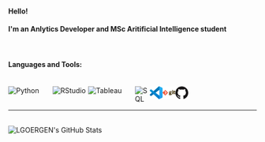 #### Hello!

#### I'm an Anlytics Developer and MSc Aritificial Intelligence student

<br />

#### Languages and Tools:

<br />

<img align="left" alt="Python" width="90px" src="https://upload.wikimedia.org/wikipedia/commons/thumb/f/f8/Python_logo_and_wordmark.svg/2560px-Python_logo_and_wordmark.svg.png" />
<img align="left" alt="RStudio" width="72px" src="https://www.rstudio.com/wp-content/uploads/2018/10/RStudio-Logo-Flat.png" />
<img align="left" alt="Tableau" width="95px" src="https://upload.wikimedia.org/wikipedia/commons/4/4b/Tableau_Logo.png" />
<img align="left" alt="SQL" width="30px" src="https://cloudblogs.microsoft.com/uploads/prod/sites/32/2020/05/SQL.png" />
<img align="left" alt="Visual Studio Code" width="26px" src="https://raw.githubusercontent.com/github/explore/80688e429a7d4ef2fca1e82350fe8e3517d3494d/topics/visual-studio-code/visual-studio-code.png" />
<img align="left" alt="Git" width="26px" src="https://raw.githubusercontent.com/github/explore/80688e429a7d4ef2fca1e82350fe8e3517d3494d/topics/git/git.png" />
<img align="left" alt="GitHub" width="26px" src="https://raw.githubusercontent.com/github/explore/78df643247d429f6cc873026c0622819ad797942/topics/github/github.png" />
<br />
<br />

---

<br />

<img align="left" alt="LGOERGEN's GitHub Stats" src="https://github-readme-stats.vercel.app/api?username=lgoergen&show_icons=true&hide_border=true" />

<br />

